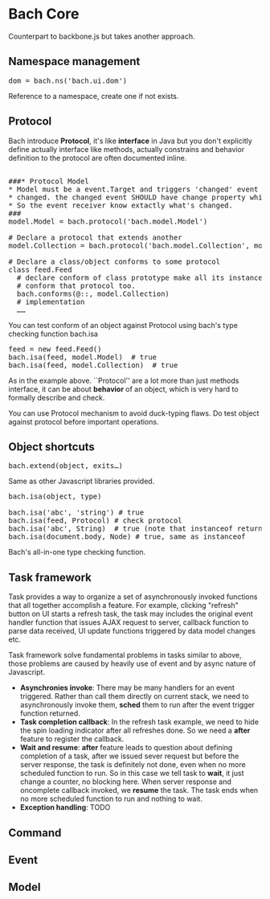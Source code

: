 # Bach Core

Counterpart to backbone.js but takes another approach.

## Namespace management

<pre>dom = bach.ns('bach.ui.dom')</pre>

Reference to a namespace, create one if not exists.

## Protocol

Bach introduce **Protocol**, it's like **interface** in Java but you don't explicitly define actually interface like methods, actually constrains and behavior definition to the protocol are often documented inline.

<pre>

###* Protocol Model
* Model must be a event.Target and triggers 'changed' event when it's content
* changed. the changed event SHOULD have change property which is model.Change.
* So the event receiver know extactly what's changed.
###
model.Model = bach.protocol('bach.model.Model')

# Declare a protocol that extends another
model.Collection = bach.protocol('bach.model.Collection', model.Model)

# Declare a class/object conforms to some protocol
class feed.Feed
  # declare conform of class prototype make all its instance
  # conform that protocol too.
  bach.conforms(@::, model.Collection)
  # implementation
  ……
</pre>

You can test conform of an object against Protocol using bach's type checking function bach.isa

<pre>
feed = new feed.Feed()
bach.isa(feed, model.Model)  # true
bach.isa(feed, model.Collection)  # true
</pre>

As in the example above. ``Protocol'' are a lot more than just methods interface, it can be about **behavior** of an object, which is very hard to formally describe and check.

You can use Protocol mechanism to avoid duck-typing flaws. Do test object against protocol before important operations.

## Object shortcuts

<pre>
bach.extend(object, exits…)
</pre>

Same as other Javascript libraries provided.

<pre>
bach.isa(object, type)

bach.isa('abc', 'string') # true
bach.isa(feed, Protocol) # check protocol
bach.isa('abc', String)  # true (note that instanceof returns false in this case)
bach.isa(document.body, Node) # true, same as instanceof
</pre>

Bach's all-in-one type checking function.

## Task framework

Task provides a way to organize a set of asynchronously invoked functions that all together accomplish a feature. For example, clicking "refresh" button on UI starts a refresh task, the task may includes the original event handler function that issues AJAX request to server, callback function to parse data received, UI update functions triggered by data model changes etc.

Task framework solve fundamental problems in tasks similar to above, those problems are caused by heavily use of event and by async nature of Javascript.

   - **Asynchronies invoke**: There may be many handlers for an event triggered. Rather than call them directly on current stack, we need to asynchronously invoke them, **sched** them to run after the event trigger function returned.
   - **Task completion callback**: In the refresh task example, we need to hide the spin loading indicator after all refreshes done. So we need a **after** feature to register the callback.
   - **Wait and resume**: **after** feature leads to question about defining completion of a task, after we issued sever request but before the server response, the task is definitely not done, even when no more scheduled function to run. So in this case we tell task to **wait**, it just change a counter, no blocking here. When server response and oncomplete callback invoked, we **resume** the task. The task ends when no more scheduled function to run and nothing to wait.
   - **Exception handling**: TODO

## Command


## Event


## Model

